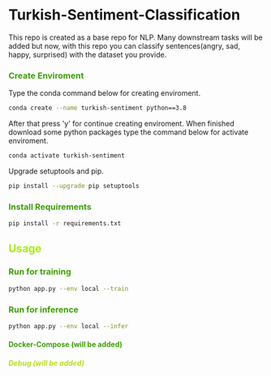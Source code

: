 # Turkish-Sentiment-Classification

This repo is created as a base repo for NLP. Many downstream tasks will be added but now, with this repo you can classify sentences(angry, sad, happy, surprised) with the dataset you provide.

### <span style="color:#3D9F03"> Create Enviroment

Type the conda command below for creating enviroment.

```bash
conda create --name turkish-sentiment python==3.8
```
After that press 'y' for continue creating enviroment.
When finished download some python packages type the command below for activate enviroment.

```bash
conda activate turkish-sentiment
```
Upgrade setuptools and pip.

```bash
pip install --upgrade pip setuptools
```
### <span style="color:#3D9F03"> Install Requirements

```bash
pip install -r requirements.txt
```

## <span style="color:#A5EF00">  Usage  </span>
### <span style="color:#3D9F03"> Run for training</span>
```bash
python app.py --env local --train
```

### <span style="color:#3D9F03"> Run for inference</span>
```bash
python app.py --env local --infer
```

#### <span style="color:#3D9F03"> Docker-Compose (will be added)</span>
##### <span style="color:#B8DD21"> Debug (will be added)</span>


